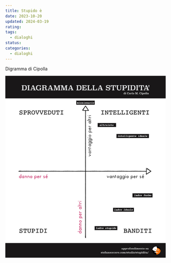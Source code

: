 ```yaml
---
title: Stupido è
date: 2023-10-20
updated: 2024-03-19
rating: 
tags:
  - dialoghi
status: 
categories:
  - dialoghi
---
```


Digramma di Cipolla

![](../../assets/img/articles/diagramma-di-cipolla-stupidita_featured.jpg)
